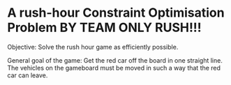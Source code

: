 # A rush-hour Constraint Optimisation Problem BY **TEAM ONLY RUSH!!!**

Objective: Solve the rush hour game as efficiently possible.

General goal of the game:
Get the red car off the board in one straight line.
The vehicles on the gameboard must be moved in such a way that the red car can leave.
